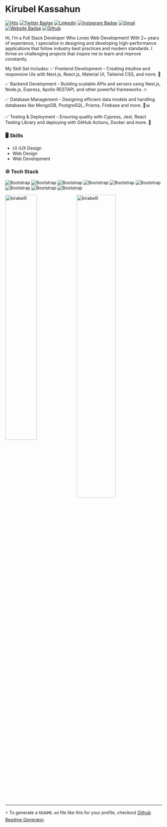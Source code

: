 # Kirubel Kassahun

[![Hits](https://hits.seeyoufarm.com/api/count/incr/badge.svg?url=https%3A%2F%2Fgithub.com%2Fkirabelll%2Fkirabelll&count_bg=%2379C83D&title_bg=%23555555&icon=&icon_color=%23E7E7E7&title=Profile+Views&edge_flat=false)](https://hits.seeyoufarm.com)
[![Twitter Badge](https://img.shields.io/badge/-Twitter-1da1f2?labelColor=1da1f2&logo=twitter&logoColor=white&link=https://twitter.com/kirabelll)](https://twitter.com/kirabelll)
[![Linkedin](https://img.shields.io/badge/-LinkedIn-blue?style=flat&logo=Linkedin&logoColor=white)](https://www.linkedin.com/in/kirubelkassahun/)
[![Instagram Badge](https://img.shields.io/badge/-Instagram-purple?logo=instagram&logoColor=white&link=https://instagram.com/kirabelll/)](https://www.instagram.com/kirabelll)
[![Gmail](https://img.shields.io/badge/-Gmail-c14438?style=flat&logo=Gmail&logoColor=white)](mailto:kirubelkassahun9@gmail.com)
[![Website Badge](https://img.shields.io/badge/-Website-c14438?style=flat&logo=Google-Chrome&logoColor=white&link=https://kirabel.vercel.app/)](https://kirabel.vercel.app/)
[![Github](https://img.shields.io/github/followers/kirabelll?label=Follow&style=social)](https://github.com/kirabelll)

Hi, I’m a Full Stack Developer Who Loves Web Development!
With 2+ years of experience, I specialize in designing and developing high-performance applications that follow industry best practices and modern standards. I thrive on challenging projects that inspire me to learn and improve constantly.

My Skill Set Includes:
✅ Frontend Development – Creating intuitive and responsive UIs with Next.js, React.js, Material UI, Tailwind CSS, and more. 🎨

✅ Backend Development – Building scalable APIs and servers using Nest.js, Node.js, Express, Apollo RESTAPI, and other powerful frameworks. 🔥

✅ Database Management – Designing efficient data models and handling databases like MongoDB, PostgreSQL, Prisma, Firebase and more. 💾📊

✅ Testing & Deployment – Ensuring quality with Cypress, Jest, React Testing Library and deploying with GitHub Actions, Docker and more. 🚀


### 🖥 Skills

- UI /UX Design
- Web Design
- Web Development
### ⚙️ Tech Stack

![Bootstrap](https://img.shields.io/badge/-JavaScript-05122A?style=flat-square&logo=JavaScript&color=353535) ![Bootstrap](https://img.shields.io/badge/-TypeScript-05122A?style=flat-square&logo=TypeScript&color=353535) ![Bootstrap](https://img.shields.io/badge/-ReactJS-05122A?style=flat-square&logo=ReactJS&color=353535) ![Bootstrap](https://img.shields.io/badge/-NextJS-05122A?style=flat-square&logo=NextJS&color=353535) ![Bootstrap](https://img.shields.io/badge/-MongoDB-05122A?style=flat-square&logo=MongoDB&color=353535) ![Bootstrap](https://img.shields.io/badge/-MySQL-05122A?style=flat-square&logo=MySQL&color=353535) ![Bootstrap](https://img.shields.io/badge/-PostgreSQL-05122A?style=flat-square&logo=PostgreSQL&color=353535) ![Bootstrap](https://img.shields.io/badge/-Docker-05122A?style=flat-square&logo=Docker&color=353535) ![Bootstrap](https://img.shields.io/badge/-Visual%20Studio%20Code-05122A?style=flat-square&logo=Visual-Studio-Code&color=353535)

<div>
  <img width="45%" align="left" src="https://github-readme-stats.vercel.app/api/top-langs?username=kirabelll&show_icons=true&locale=en&layout=compact" alt="kirabelll" />
  <img width="50%"  src="https://github-readme-streak-stats.herokuapp.com?user=kirabelll&" alt="kirabelll" />
</div>


---
:zap: To generate a `README.md` file like this for your profile, checkout [Github Readme Generator](https://hejazizo-github-profile-readme-srcstreamlit-app-i6skm7.streamlit.app/).
